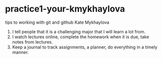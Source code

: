 # practice1-your-kmykhaylova
tips to working with git and github
Kate Mykhaylova
1. I tell people that it is a challenging major that I will learn a lot from.
2. I watch lectures online, complete the homework when it is due, take notes from lectures.
3. Keep a journal to track assignments, a planner, do everything in a timely manner.
